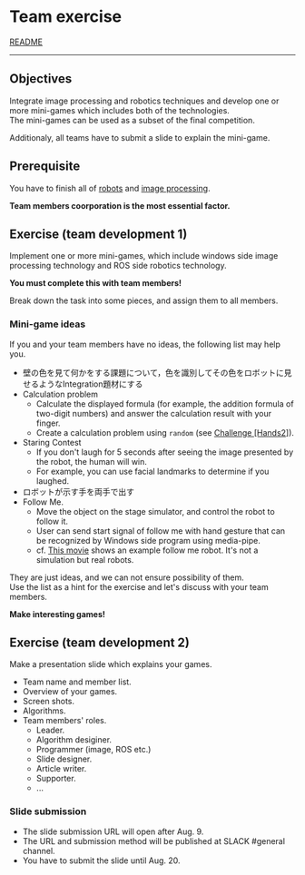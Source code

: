 # Team exercise

[README](../README.md)

---

## Objectives

Integrate image processing and robotics techniques and develop one or more mini-games which includes both of the technologies.  
The mini-games can be used as a subset of the final competition.

Additionaly, all teams have to submit a slide to explain the mini-game.

## Prerequisite

You have to finish all of [robots](https://github.com/oit-ipbl/robots) and [image processing](https://github.com/oit-ipbl/image_processing).

**Team members coorporation is the most essential factor.**

## Exercise (team development 1)

Implement one or more mini-games, which include windows side image processing technology and ROS side robotics technology.

**You must complete this with team members!**

Break down the task into some pieces, and assign them to all members.

### Mini-game ideas

If you and your team members have no ideas, the following list may help you.

- 壁の色を見て何かをする課題について，色を識別してその色をロボットに見せるようなIntegration題材にする
- Calculation problem
  - Calculate the displayed formula (for example, the addition formula of two-digit numbers) and answer the calculation result with your finger.
  - Create a calculation problem using ```random``` (see [Challenge [Hands2]](https://github.com/oit-ipbl/image_processing/blob/main/advanced/holistic.md#challengehands2)).
- Staring Contest
  - If you don't laugh for 5 seconds after seeing the image presented by the robot, the human will win.
  - For example, you can use facial landmarks to determine if you laughed.
- ロボットが示す手を両手で出す
- Follow Me.
  - Move the object on the stage simulator, and control the robot to follow it.
  - User can send start signal of follow me with hand gesture that can be recognized by Windows side program using media-pipe.
  - cf. [This movie](https://www.youtube.com/watch?v=8-CcklPzvyo) shows an example follow me robot. It's not a simulation but real robots.

They are just ideas, and we can not ensure possibility of them.  
Use the list as a hint for the exercise and let's discuss with your team members.

**Make interesting games!**

## Exercise (team development 2)

Make a presentation slide which explains your games.

- Team name and member list.
- Overview of your games.
- Screen shots.
- Algorithms.
- Team members' roles.
  - Leader.
  - Algorithm desiginer.
  - Programmer (image, ROS etc.)
  - Slide designer.
  - Article writer.
  - Supporter.
  - ...

### Slide submission

- The slide submission URL will open after Aug. 9.
- The URL and submission method will be published at SLACK #general channel.
- You have to submit the slide until Aug. 20.
